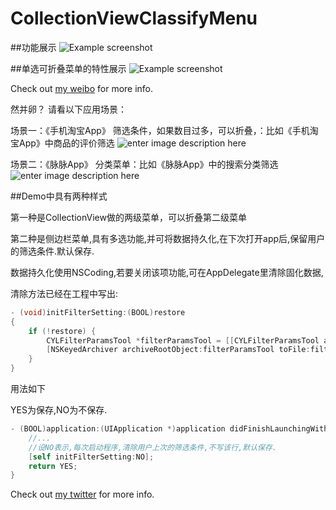 # CollectionViewClassifyMenu


##功能展示
![Example screenshot](https://github.com/ChenYilong/CollectionViewClassifyMenu/blob/master/CollectionViewClassifyMenu用法展示.gif)

##单选可折叠菜单的特性展示
![Example screenshot](https://github.com/ChenYilong/CollectionViewClassifyMenu/blob/master/单选菜单的特性展示.gif)
                  
Check out [my weibo](http://weibo.com/luohanchenyilong/) for more info.


然并卵？
请看以下应用场景：

场景一：《手机淘宝App》
筛选条件，如果数目过多，可以折叠，：比如《手机淘宝App》中商品的评价筛选
![enter image description here](https://i.imgur.com/8AM2QTc.gif)

场景二：《脉脉App》
分类菜单：比如《脉脉App》中的搜索分类筛选
![enter image description here](https://i.imgur.com/ZyJflPh.gif)


##Demo中具有两种样式


第一种是CollectionView做的两级菜单，可以折叠第二级菜单

第二种是侧边栏菜单,具有多选功能,并可将数据持久化,在下次打开app后,保留用户的筛选条件.默认保存.

数据持久化使用NSCoding,若要关闭该项功能,可在AppDelegate里清除固化数据,
 
 
清除方法已经在工程中写出:
 
 
```Objective-C
- (void)initFilterSetting:(BOOL)restore
{
    if (!restore) {
        CYLFilterParamsTool *filterParamsTool = [[CYLFilterParamsTool alloc] init];
        [NSKeyedArchiver archiveRootObject:filterParamsTool toFile:filterParamsTool.filename];
    }
}
```

用法如下

YES为保存,NO为不保存.
 
 
```Objective-C
- (BOOL)application:(UIApplication *)application didFinishLaunchingWithOptions:(NSDictionary *)launchOptions {
    //...
    //设NO表示,每次启动程序,清除用户上次的筛选条件,不写该行,默认保存.
    [self initFilterSetting:NO];
    return YES;
}
```




Check out [my twitter](https://twitter.com/stevechen1010) for more info.
